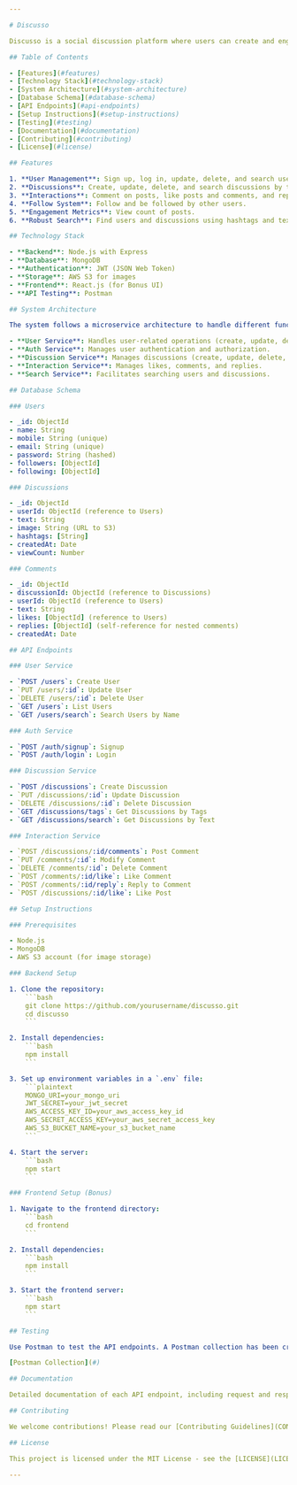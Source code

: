 ```yaml
---

# Discusso

Discusso is a social discussion platform where users can create and engage in discussions through posts, comments, and interactions. The platform provides robust search functionality to find users and discussions based on text and hashtags. Users can follow each other, like posts and comments, and view the engagement metrics of their discussions.

## Table of Contents

- [Features](#features)
- [Technology Stack](#technology-stack)
- [System Architecture](#system-architecture)
- [Database Schema](#database-schema)
- [API Endpoints](#api-endpoints)
- [Setup Instructions](#setup-instructions)
- [Testing](#testing)
- [Documentation](#documentation)
- [Contributing](#contributing)
- [License](#license)

## Features

1. **User Management**: Sign up, log in, update, delete, and search users.
2. **Discussions**: Create, update, delete, and search discussions by text and hashtags.
3. **Interactions**: Comment on posts, like posts and comments, and reply to comments.
4. **Follow System**: Follow and be followed by other users.
5. **Engagement Metrics**: View count of posts.
6. **Robust Search**: Find users and discussions using hashtags and text.

## Technology Stack

- **Backend**: Node.js with Express
- **Database**: MongoDB
- **Authentication**: JWT (JSON Web Token)
- **Storage**: AWS S3 for images
- **Frontend**: React.js (for Bonus UI)
- **API Testing**: Postman

## System Architecture

The system follows a microservice architecture to handle different functionalities. The services include:

- **User Service**: Handles user-related operations (create, update, delete, search).
- **Auth Service**: Manages user authentication and authorization.
- **Discussion Service**: Manages discussions (create, update, delete, search).
- **Interaction Service**: Manages likes, comments, and replies.
- **Search Service**: Facilitates searching users and discussions.

## Database Schema

### Users

- _id: ObjectId
- name: String
- mobile: String (unique)
- email: String (unique)
- password: String (hashed)
- followers: [ObjectId]
- following: [ObjectId]

### Discussions

- _id: ObjectId
- userId: ObjectId (reference to Users)
- text: String
- image: String (URL to S3)
- hashtags: [String]
- createdAt: Date
- viewCount: Number

### Comments

- _id: ObjectId
- discussionId: ObjectId (reference to Discussions)
- userId: ObjectId (reference to Users)
- text: String
- likes: [ObjectId] (reference to Users)
- replies: [ObjectId] (self-reference for nested comments)
- createdAt: Date

## API Endpoints

### User Service

- `POST /users`: Create User
- `PUT /users/:id`: Update User
- `DELETE /users/:id`: Delete User
- `GET /users`: List Users
- `GET /users/search`: Search Users by Name

### Auth Service

- `POST /auth/signup`: Signup
- `POST /auth/login`: Login

### Discussion Service

- `POST /discussions`: Create Discussion
- `PUT /discussions/:id`: Update Discussion
- `DELETE /discussions/:id`: Delete Discussion
- `GET /discussions/tags`: Get Discussions by Tags
- `GET /discussions/search`: Get Discussions by Text

### Interaction Service

- `POST /discussions/:id/comments`: Post Comment
- `PUT /comments/:id`: Modify Comment
- `DELETE /comments/:id`: Delete Comment
- `POST /comments/:id/like`: Like Comment
- `POST /comments/:id/reply`: Reply to Comment
- `POST /discussions/:id/like`: Like Post

## Setup Instructions

### Prerequisites

- Node.js
- MongoDB
- AWS S3 account (for image storage)

### Backend Setup

1. Clone the repository:
    ```bash
    git clone https://github.com/yourusername/discusso.git
    cd discusso
    ```

2. Install dependencies:
    ```bash
    npm install
    ```

3. Set up environment variables in a `.env` file:
    ```plaintext
    MONGO_URI=your_mongo_uri
    JWT_SECRET=your_jwt_secret
    AWS_ACCESS_KEY_ID=your_aws_access_key_id
    AWS_SECRET_ACCESS_KEY=your_aws_secret_access_key
    AWS_S3_BUCKET_NAME=your_s3_bucket_name
    ```

4. Start the server:
    ```bash
    npm start
    ```

### Frontend Setup (Bonus)

1. Navigate to the frontend directory:
    ```bash
    cd frontend
    ```

2. Install dependencies:
    ```bash
    npm install
    ```

3. Start the frontend server:
    ```bash
    npm start
    ```

## Testing

Use Postman to test the API endpoints. A Postman collection has been created to facilitate testing. Import the collection using the following link:

[Postman Collection](#)

## Documentation

Detailed documentation of each API endpoint, including request and response formats, can be found in the `docs` directory.

## Contributing

We welcome contributions! Please read our [Contributing Guidelines](CONTRIBUTING.md) before submitting a pull request.

## License

This project is licensed under the MIT License - see the [LICENSE](LICENSE) file for details.

---
```

